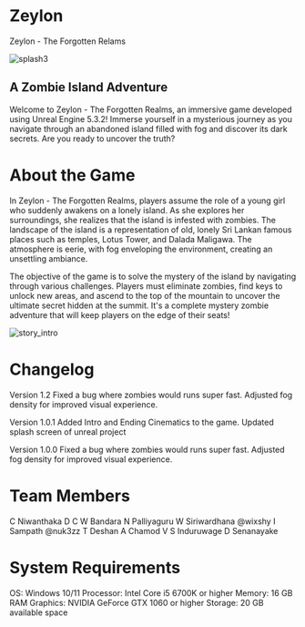 # Zeylon
Zeylon - The Forgotten Relams

![splash3](https://github.com/nuk3zz/Zeylon/assets/132217567/87d6007b-53f3-4ca8-a335-03ad75cf35b2)

A Zombie Island Adventure
-----------------------------------------------------------------
Welcome to Zeylon - The Forgotten Realms, an immersive game developed using Unreal Engine 5.3.2! Immerse yourself in a mysterious journey as you navigate through an abandoned island filled with fog and discover its dark secrets. Are you ready to uncover the truth?

# About the Game
In Zeylon - The Forgotten Realms, players assume the role of a young girl who suddenly awakens on a lonely island. As she explores her surroundings, she realizes that the island is infested with zombies. The landscape of the island is a representation of old, lonely Sri Lankan famous places such as temples, Lotus Tower, and Dalada Maligawa. The atmosphere is eerie, with fog enveloping the environment, creating an unsettling ambiance.

The objective of the game is to solve the mystery of the island by navigating through various challenges. Players must eliminate zombies, find keys to unlock new areas, and ascend to the top of the mountain to uncover the ultimate secret hidden at the summit. It's a complete mystery zombie adventure that will keep players on the edge of their seats!

![story_intro](https://github.com/nuk3zz/Zeylon/assets/132217567/50441148-234d-4a98-8d0a-a1c70c8e81f3)

# Changelog

Version 1.2
Fixed a bug where zombies would runs super fast.
Adjusted fog density for improved visual experience.

Version 1.0.1
Added Intro and Ending Cinematics to the game.
Updated splash screen of unreal project

Version 1.0.0
Fixed a bug where zombies would runs super fast.
Adjusted fog density for improved visual experience.

# Team Members

C Niwanthaka
D C W Bandara
N Palliyaguru
W Siriwardhana @wixshy
I Sampath @nuk3zz
T Deshan
A Chamod
V S Induruwage
D Senanayake

# System Requirements

OS: Windows 10/11
Processor: Intel Core i5 6700K or higher
Memory: 16 GB RAM
Graphics: NVIDIA GeForce GTX 1060 or higher
Storage: 20 GB available space
